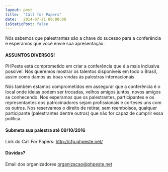 ```yaml
---
layout: post
title:  "Call for Papers"
date:   2014-07-21 09:00:00
isStaticPost: false
---
```

Nós sabemos que palestrantes são a chave do sucesso para a conferência e esperamos que você envie sua apresentação.

#### ASSUNTOS DIVERSOS!

PHPeste está comprometido em criar a conferência que é a mais inclusiva possível. Nós queremos mostrar os talentos disponíveis em todo o Brasil, assim como damos as boas vindas às palestras internacionais.<br/>

Nós também estamos comprometidos em assegurar que a conferência é o local onde ideias podem ser trocadas, velhos amigos juntos, novos amigos se conhecendo. Nos esperamos que os palestrantes, participantes e os representantes dos patrocinadores sejam profissionais e corteses uns com os outros. Nos reservamos o direito de retirar, sem reembolsos, qualquer participante (palestrantes dentre outros) que não for capaz de cumprir essa política.<br/>

#### Submeta sua palestra até 09/10/2016
Link do Call For Papers: http://cfp.phpeste.net/

#### Dúvidas? 
Email dos organizadores [organizacao@phpeste.net](mailto:organizacao@phpeste.net)